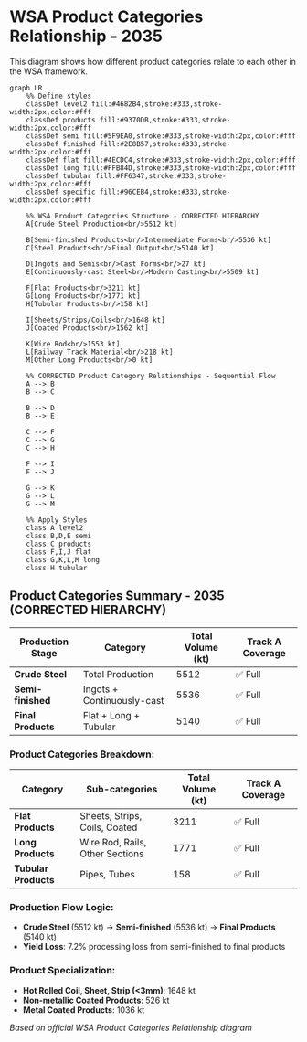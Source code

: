 # WSA Product Categories Relationship - 2035

This diagram shows how different product categories relate to each other in the WSA framework.

```mermaid
graph LR
    %% Define styles
    classDef level2 fill:#4682B4,stroke:#333,stroke-width:2px,color:#fff
    classDef products fill:#9370DB,stroke:#333,stroke-width:2px,color:#fff
    classDef semi fill:#5F9EA0,stroke:#333,stroke-width:2px,color:#fff
    classDef finished fill:#2E8B57,stroke:#333,stroke-width:2px,color:#fff
    classDef flat fill:#4ECDC4,stroke:#333,stroke-width:2px,color:#fff
    classDef long fill:#FFB84D,stroke:#333,stroke-width:2px,color:#fff
    classDef tubular fill:#FF6347,stroke:#333,stroke-width:2px,color:#fff
    classDef specific fill:#96CEB4,stroke:#333,stroke-width:2px,color:#fff
    
    %% WSA Product Categories Structure - CORRECTED HIERARCHY
    A[Crude Steel Production<br/>5512 kt]
    
    B[Semi-finished Products<br/>Intermediate Forms<br/>5536 kt]
    C[Steel Products<br/>Final Output<br/>5140 kt]
    
    D[Ingots and Semis<br/>Cast Forms<br/>27 kt]
    E[Continuously-cast Steel<br/>Modern Casting<br/>5509 kt]
    
    F[Flat Products<br/>3211 kt]
    G[Long Products<br/>1771 kt]
    H[Tubular Products<br/>158 kt]
    
    I[Sheets/Strips/Coils<br/>1648 kt]
    J[Coated Products<br/>1562 kt]
    
    K[Wire Rod<br/>1553 kt]
    L[Railway Track Material<br/>218 kt]
    M[Other Long Products<br/>0 kt]
    
    %% CORRECTED Product Category Relationships - Sequential Flow
    A --> B
    B --> C
    
    B --> D
    B --> E
    
    C --> F
    C --> G
    C --> H
    
    F --> I
    F --> J
    
    G --> K
    G --> L
    G --> M
    
    %% Apply Styles
    class A level2
    class B,D,E semi
    class C products
    class F,I,J flat
    class G,K,L,M long
    class H tubular
```

## Product Categories Summary - 2035 (CORRECTED HIERARCHY)

| Production Stage | Category | Total Volume (kt) | Track A Coverage |
|-----------------|----------|-------------------|------------------|
| **Crude Steel** | Total Production | 5512 | ✅ Full |
| **Semi-finished** | Ingots + Continuously-cast | 5536 | ✅ Full |
| **Final Products** | Flat + Long + Tubular | 5140 | ✅ Full |

### Product Categories Breakdown:
| Category | Sub-categories | Total Volume (kt) | Track A Coverage |
|----------|----------------|-------------------|------------------|
| **Flat Products** | Sheets, Strips, Coils, Coated | 3211 | ✅ Full |
| **Long Products** | Wire Rod, Rails, Other Sections | 1771 | ✅ Full |
| **Tubular Products** | Pipes, Tubes | 158 | ✅ Full |

### Production Flow Logic:
- **Crude Steel** (5512 kt) → **Semi-finished** (5536 kt) → **Final Products** (5140 kt)
- **Yield Loss**: 7.2% processing loss from semi-finished to final products

### Product Specialization:
- **Hot Rolled Coil, Sheet, Strip (<3mm)**: 1648 kt
- **Non-metallic Coated Products**: 526 kt  
- **Metal Coated Products**: 1036 kt

*Based on official WSA Product Categories Relationship diagram*

